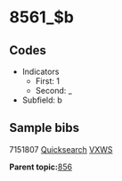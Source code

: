 # 8561\_$b

## Codes

-   Indicators
    -   First: 1
    -   Second: \_
-   Subfield: b

## Sample bibs

7151807 [Quicksearch](https://search.library.yale.edu/catalog/7151807) [VXWS](http://prodorbis.library.yale.edu:7014/vxws/GetHoldingsService?bibId=7151807)

**Parent topic:**[856](../../tags/856/856.md)

